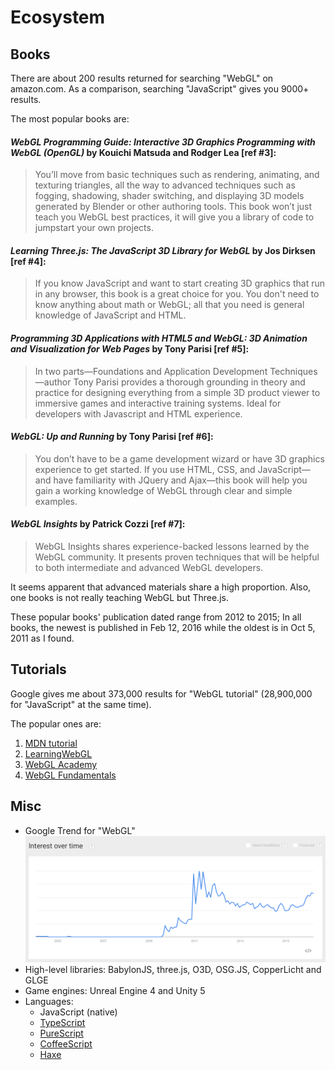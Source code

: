 # Ecosystem

## Books

There are about 200 results returned for searching "WebGL" on amazon.com.
As a comparison, searching "JavaScript" gives you 9000+ results.

The most popular books are:

#### *WebGL Programming Guide: Interactive 3D Graphics Programming with WebGL (OpenGL)* by Kouichi Matsuda and Rodger Lea [ref #3]:

> You’ll move from basic techniques such as rendering, animating, and texturing triangles, all the way to advanced techniques such as fogging, shadowing, shader switching, and displaying 3D models generated by Blender or other authoring tools. This book won’t just teach you WebGL best practices, it will give you a library of code to jumpstart your own projects.

#### *Learning Three.js: The JavaScript 3D Library for WebGL* by Jos Dirksen [ref #4]:

> If you know JavaScript and want to start creating 3D graphics that run in any browser, this book is a great choice for you. You don't need to know anything about math or WebGL; all that you need is general knowledge of JavaScript and HTML.

#### *Programming 3D Applications with HTML5 and WebGL: 3D Animation and Visualization for Web Pages* by Tony Parisi [ref #5]:

> In two parts—Foundations and Application Development Techniques—author Tony Parisi provides a thorough grounding in theory and practice for designing everything from a simple 3D product viewer to immersive games and interactive training systems. Ideal for developers with Javascript and HTML experience.

#### *WebGL: Up and Running* by Tony Parisi [ref #6]:

> You don’t have to be a game development wizard or have 3D graphics experience to get started. If you use HTML, CSS, and JavaScript—and have familiarity with JQuery and Ajax—this book will help you gain a working knowledge of WebGL through clear and simple examples.

#### *WebGL Insights* by Patrick Cozzi [ref #7]:

> WebGL Insights shares experience-backed lessons learned by the WebGL community. It presents proven techniques that will be helpful to both intermediate and advanced WebGL developers.

It seems apparent that advanced materials share a high proportion. Also, one books is not really teaching WebGL but Three.js.

These popular books' publication dated range from 2012 to 2015; In all books, the newest is published in Feb 12, 2016 while the oldest is in Oct 5, 2011 as I found.

## Tutorials
Google gives me about 373,000 results for "WebGL tutorial" (28,900,000 for "JavaScript" at the same time).

The popular ones are:

1. [MDN tutorial](https://developer.mozilla.org/en-US/docs/Web/API/WebGL_API/Tutorial)
2. [LearningWebGL](http://learningwebgl.com/blog/)
3. [WebGL Academy](http://www.webglacademy.com)
4. [WebGL Fundamentals](https://webglfundamentals.org)

## Misc


* Google Trend for "WebGL" ![](trend.png)
* High-level libraries: BabylonJS, three.js, O3D, OSG.JS, CopperLicht and GLGE
* Game engines:  Unreal Engine 4 and Unity 5
* Languages:
    * JavaScript (native)
    * [TypeScript](http://typescript.away3d.com)
    * [PureScript](https://github.com/jutaro/purescript-webgl)
    * [CoffeeScript](http://www.coffeegl.com)
    * [Haxe](http://haxor.xyz)
